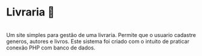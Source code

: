 <h1>Livraria 📖</h1>
<br>
Um site simples para gestão de uma livraria. Permite  que o usuario cadastre generos, autores e livros.
Este sistema foi criado com o intuito de praticar conexão PHP com banco de dados.
